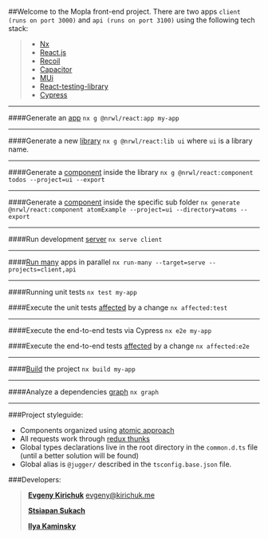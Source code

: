 ##Welcome to the Mopla front-end project.
There are two apps `client (runs on port 3000)` and `api (runs on port 3100)` using the following tech stack:
>- [Nx](https://nx.dev/)
>- [React.js](https://reactjs.org/)
>- [Recoil](https://recoiljs.org/)
>- [Capacitor](https://capacitorjs.com/solution/react)
>- [MUi](https://mui.com/)
>- [React-testing-library](https://testing-library.com/docs/react-testing-library/intro/)
>- [Cypress](https://www.cypress.io/)

---
####Generate an [app](https://nx.dev/structure/applications-and-libraries#applications-and-libraries) `nx g @nrwl/react:app my-app`

---
####Generate a new [library](https://nx.dev/structure/library-types) `nx g @nrwl/react:lib ui` where `ui` is a library name.

---
####Generate a [component](https://nx.dev/packages/react/generators/component) inside the library `nx g @nrwl/react:component todos --project=ui --export`

---
####Generate a [component](https://nx.dev/packages/react/generators/component) inside the specific sub folder `nx generate @nrwl/react:component atomExample --project=ui --directory=atoms --export`

---
####Run development [server](https://nx.dev/cli/serve) `nx serve client`

---
####[Run many](https://nx.dev/cli/run-many) apps in parallel `nx run-many --target=serve --projects=client,api`

---
####Running unit tests `nx test my-app`

####Execute the unit tests [affected](https://nx.dev/using-nx/affected#affected) by a change `nx affected:test`

---

####Execute the end-to-end tests via Cypress `nx e2e my-app`

####Execute the end-to-end tests [affected](https://nx.dev/using-nx/affected#affected) by a change `nx affected:e2e`

---
####[Build](https://nx.dev/cli/build#build) the project `nx build my-app`

---
####Analyze a dependencies [graph](https://nx.dev/cli/dep-graph#graph) `nx graph`

---

###Project styleguide:

- Components organized using [atomic approach](https://danilowoz.com/blog/atomic-design-with-react)
- All requests work through [redux thunks](https://redux-toolkit.js.org/api/createAsyncThunk)
- Global types declarations live in the root directory in the `common.d.ts` file (until a better solution will be found)
- Global alias is `@jugger/` described in the `tsconfig.base.json` file.

###Developers:

>**[Evgeny Kirichuk](https://github.com/evgeny-kirichuk)** evgeny@kirichuk.me
>
>**[Stsiapan Sukach](https://github.com/Qry1)**
> 
>**[Ilya Kaminsky](https://github.com/Ikaminsky)**

